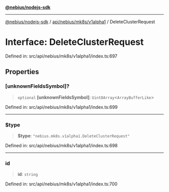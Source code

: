 [**@nebius/nodejs-sdk**](../../../../../README.md)

---

[@nebius/nodejs-sdk](../../../../../README.md) / [api/nebius/mk8s/v1alpha1](../README.md) / DeleteClusterRequest

# Interface: DeleteClusterRequest

Defined in: src/api/nebius/mk8s/v1alpha1/index.ts:697

## Properties

### \[unknownFieldsSymbol\]?

> `optional` **\[unknownFieldsSymbol\]**: `Uint8Array`\<`ArrayBufferLike`\>

Defined in: src/api/nebius/mk8s/v1alpha1/index.ts:699

---

### $type

> **$type**: `"nebius.mk8s.v1alpha1.DeleteClusterRequest"`

Defined in: src/api/nebius/mk8s/v1alpha1/index.ts:698

---

### id

> **id**: `string`

Defined in: src/api/nebius/mk8s/v1alpha1/index.ts:700
